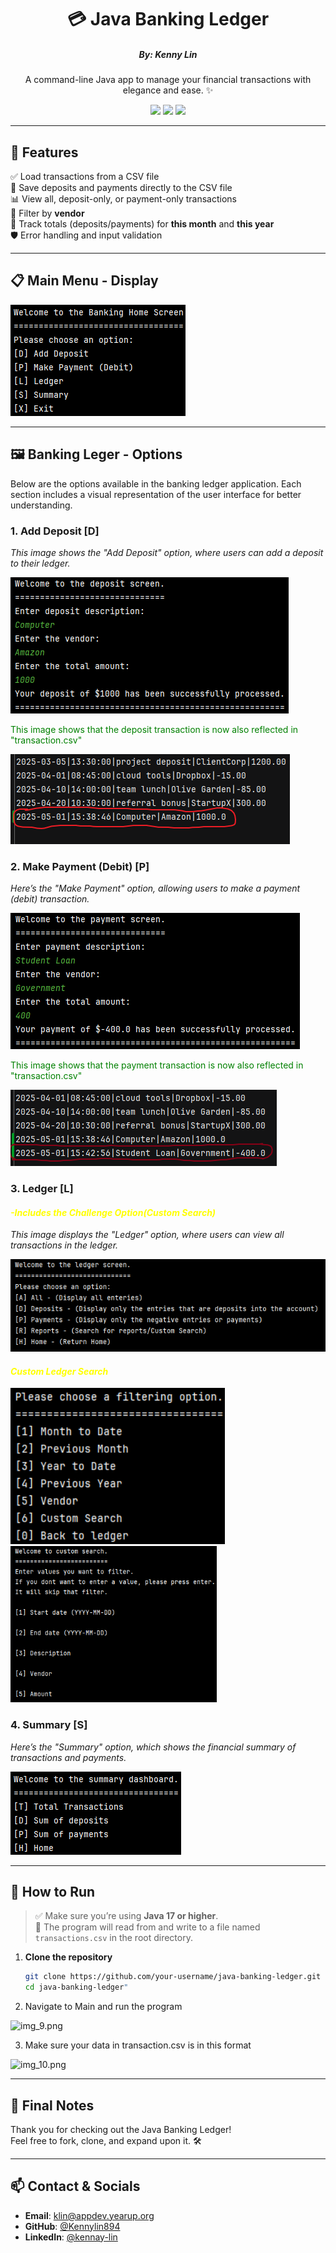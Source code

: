 <h1 align="center">💳 Java Banking Ledger</h1>
<h5 align="center">By: Kenny Lin</h5>

<p align="center">
  A command-line Java app to manage your financial transactions with elegance and ease. ✨
</p>

<p align="center">
  <img src="https://img.shields.io/badge/Java-17+-red?style=flat-square&logo=java">
  <img src="https://img.shields.io/badge/CLI-App-blue?style=flat-square&logo=console">
  <img src="https://img.shields.io/badge/File%20I%2FO-CSV-green?style=flat-square&logo=filezilla">
</p>

---

## 🌟 Features

✅ Load transactions from a CSV file  
💾 Save deposits and payments directly to the CSV file  
📊 View all, deposit-only, or payment-only transactions  
🔎 Filter by **vendor**  
📆 Track totals (deposits/payments) for **this month** and **this year**  
🛡️ Error handling and input validation

---

## 📋 Main Menu - Display
![img.png](img.png)

---

## 🖼️ Banking Leger -  Options

Below are the options available in the banking ledger application. Each section includes a visual representation of the user interface for better understanding.

### 1. **Add Deposit [D]**

*This image shows the "Add Deposit" option, where users can add a deposit to their ledger.*

![img_1.png](img_1.png)

<span style="color:green;">This image shows that the deposit transaction is now also reflected in "transaction.csv"</span>

![img_2.png](img_2.png)

### 2. **Make Payment (Debit) [P]**

*Here’s the "Make Payment" option, allowing users to make a payment (debit) transaction.*

![img_3.png](img_3.png)

<span style="color:green;">This image shows that the payment transaction is now also reflected in "transaction.csv"</span>

![img_4.png](img_4.png)

### 3. **Ledger [L]** 
#### <span style="color:yellow;">*-Includes the Challenge Option(Custom Search)*</span>

*This image displays the "Ledger" option, where users can view all transactions in the ledger.*

![img_5.png](img_5.png)

#### <span style="color:yellow;"> *Custom Ledger Search* </span>

<p float="left">
  <img src="img_6.png" height="250px" />
  <img src="img_7.png" height="250px" />
</p>

### 4. **Summary [S]** 

*Here’s the "Summary" option, which shows the financial summary of transactions and payments.*

![img_8.png](img_8.png)

---
## 🚀 How to Run

> ✅ Make sure you’re using **Java 17 or higher**.  
> 📂 The program will read from and write to a file named `transactions.csv` in the root directory.
1. **Clone the repository**
   ```bash
   git clone https://github.com/your-username/java-banking-ledger.git
   cd java-banking-ledger"

2. Navigate to Main and run the program

![img_9.png](img_9.png)

3. Make sure your data in transaction.csv is in this format

![img_10.png](img_10.png)

--------

## 🙌 Final Notes
Thank you for checking out the Java Banking Ledger!  
Feel free to fork, clone, and expand upon it. 🛠️

----

## 📫 Contact & Socials

- **Email**: klin@appdev.yearup.org
- **GitHub**: [@Kennylin894](https://github.com/kennylin894)
- **LinkedIn**: [@kennay-lin](https://www.linkedin.com/in/kennay-lin/)
